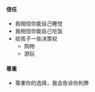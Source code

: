 #### 信任

-   我相信你能自己睡觉
-   我相信你能自己吃饭
-   给孩子一些决策权
    -   购物
    -   游玩

#### 尊重

-   尊重你的选择，我会告诉你利弊